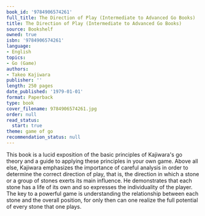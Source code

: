 ```yaml
---
book_id: '9784906574261'
full_title: The Direction of Play (Intermediate to Advanced Go Books)
title: The Direction of Play (Intermediate to Advanced Go Books)
source: Bookshelf
owned: true
isbn: '9784906574261'
language:
- English
topics:
- Go (Game)
authors:
- Takeo Kajiwara
publisher: ''
length: 250 pages
date_published: '1979-01-01'
format: Paperback
type: book
cover_filename: 9784906574261.jpg
order: null
read_status:
  start: true
theme: game of go
recommendation_status: null
---
```

This book is a lucid exposition of the basic principles of Kajiwara's go theory and a guide to applying these principles in your own game. Above all else, Kajiwara emphasizes the importance of careful analysis in order to determine the correct direction of play, that is, the direction in which a stone or a group of stones exerts its main influence. He demonstrates that each stone has a life of its own and so expresses the individuality of the player. The key to a powerful game is understanding the relationship between each stone and the overall position, for only then can one realize the full potential of every stone that one plays.
